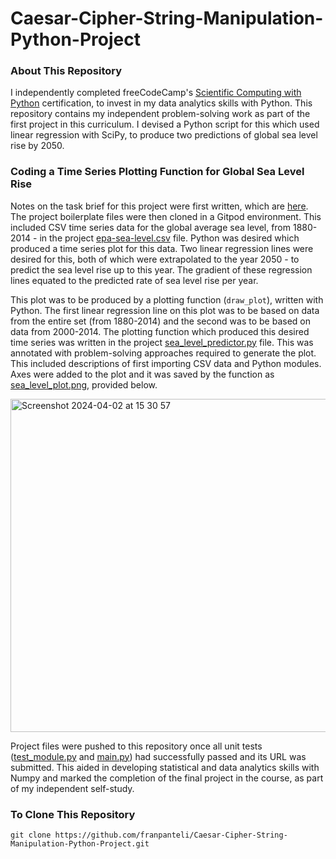 # Caesar-Cipher-String-Manipulation-Python-Project
### About This Repository
I independently completed freeCodeCamp's [Scientific Computing with Python](https://www.freecodecamp.org/learn/scientific-computing-with-python/) certification, to invest in my data analytics skills with Python. This repository contains my independent problem-solving work as part of the first project in this curriculum. I devised a Python script for this which used linear regression with SciPy, to produce two predictions of global sea level rise by 2050.

### Coding a Time Series Plotting Function for Global Sea Level Rise
Notes on the task brief for this project were first written, which are [here](https://github.com/franpanteli/Data-Analysis-Python-Sea-Level-Predictor-Project/blob/main/1%20project-task-notes.txt). The project boilerplate files were then cloned in a Gitpod environment. This included CSV time series data for the global average sea level, from 1880-2014 - in the project [epa-sea-level.csv](https://github.com/franpanteli/Data-Analysis-Python-Sea-Level-Predictor-Project/blob/main/epa-sea-level.csv) file. Python was desired which produced a time series plot for this data. Two linear regression lines were desired for this, both of which were extrapolated to the year 2050 - to predict the sea level rise up to this year. The gradient of these regression lines equated to the predicted rate of sea level rise per year. 

This plot was to be produced by a plotting function (`draw_plot`), written with Python. The first linear regression line on this plot was to be based on data from the entire set (from 1880-2014) and the second was to be based on data from 2000-2014. The plotting function which produced this desired time series was written in the project [sea_level_predictor.py](https://github.com/franpanteli/Data-Analysis-Python-Sea-Level-Predictor-Project/blob/main/sea_level_predictor.py) file. This was annotated with problem-solving approaches required to generate the plot. This included descriptions of first importing CSV data and Python modules. Axes were added to the plot and it was saved by the function as [sea_level_plot.png](https://github.com/franpanteli/Data-Analysis-Python-Sea-Level-Predictor-Project/blob/main/sea_level_plot.png), provided below. 

<img width="533" alt="Screenshot 2024-04-02 at 15 30 57" src="https://github.com/franpanteli/Data-Analysis-Python-Sea-Level-Predictor-Project/assets/131474705/6ea2168c-aa73-4b92-bb4f-ba4d987c3c74">

Project files were pushed to this repository once all unit tests ([test_module.py](https://github.com/franpanteli/Data-Analysis-Python-Sea-Level-Predictor-Project/blob/main/test_module.py) and [main.py](https://github.com/franpanteli/Data-Analysis-Python-Sea-Level-Predictor-Project/blob/main/main.py)) had successfully passed and its URL was submitted. This aided in developing statistical and data analytics skills with Numpy and marked the completion of the final project in the course, as part of my independent self-study. 

### To Clone This Repository
```
git clone https://github.com/franpanteli/Caesar-Cipher-String-Manipulation-Python-Project.git
```
